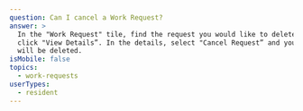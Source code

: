 ```yaml
---
question: Can I cancel a Work Request?
answer: >
  In the "Work Request" tile, find the request you would like to delete and
  click "View Details”. In the details, select "Cancel Request” and your request
  will be deleted.
isMobile: false
topics:
  - work-requests
userTypes:
  - resident
---
```

